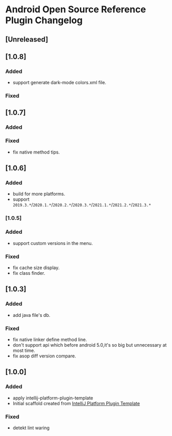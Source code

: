 # Android Open Source Reference Plugin Changelog

## [Unreleased]

## [1.0.8]

### Added

- support generate dark-mode colors.xml file.

### Fixed

## [1.0.7]

### Added

### Fixed

- fix native method tips.

## [1.0.6]

### Added

- build for more platforms.
- support `2019.3.*`/`2020.1.*`/`2020.2.*`/`2020.3.*`/`2021.1.*`/`2021.2.*`/`2021.3.*`

### [1.0.5]

### Added

- support custom versions in the menu.

### Fixed

- fix cache size display.
- fix class finder.

## [1.0.3]

### Added

- add java file's db.

### Fixed

- fix native linker define method line.
- don't support api which before android 5.0,it's so big but unnecessary at most time.
- fix asop diff version compare.

## [1.0.0]

### Added

- apply intellij-platform-plugin-template
- Initial scaffold created
  from [IntelliJ Platform Plugin Template](https://github.com/JetBrains/intellij-platform-plugin-template)

### Fixed

- detekt lint waring
